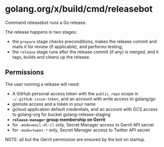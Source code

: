 # golang.org/x/build/cmd/releasebot

Command releasebot runs a Go release.

The release happens in two stages:

* the `prepare` stage checks preconditions, makes the release commit and mails it for review (if applicable), and performs testing;
* the `release` stage runs after the release commit (if any) is merged, and it tags, builds and cleans up the release.

## Permissions

The user running a release will need:

* A GitHub personal access token with the `public_repo` scope in `~/.github-issue-token`, and an account with write access to golang/go
* gomote access and a token in your name
* gcloud application default credentials, and an account with GCS access to golang-org for bucket golang-release-staging
* **`release-manager` group membership on Gerrit**
* for `-mode=mail-dl-cl` only, Secret Manager access to Gerrit API secret
* for `-mode=tweet-*` only, Secret Manager access to Twitter API secret

NOTE: all but the Gerrit permission are ensured by the bot on startup.
